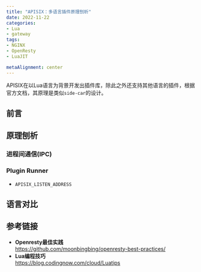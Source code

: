 ```yaml
---
title: "APISIX：多语言插件原理刨析"
date: 2022-11-22
categories:
- Lua
- gateway
tags:
- NGINX
- OpenResty
- LuaJIT

metaAlignment: center
---
```


APISIX在以Lua语言为背景开发出插件库，除此之外还支持其他语言的插件，根据官方文档，其原理是类似`side-car`的设计。
<!--more-->
<!-- ![recover](https://pixelpig-1253685321.cos.ap-guangzhou.myqcloud.com/blog/Lua/Lua-glue.png) -->

## 前言

## 原理刨析
### 进程间通信(IPC)
### Plugin Runner
- `APISIX_LISTEN_ADDRESS`



## 语言对比


## 参考链接
- **Openresty最佳实践**  
https://github.com/moonbingbing/openresty-best-practices/  
- **Lua编程技巧**  
https://blog.codingnow.com/cloud/Luatips  